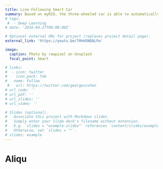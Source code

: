 ```yaml
---
title: Line-Following Smart Car
summary: Based on myRIO, the three-wheeled car is able to automatically move along a black track line.   Click to watch a YouTube video.
# tags:
 #  - Deep Learning
# date: '2016-04-27T00:00:00Z'

# Optional external URL for project (replaces project detail page).
external_link: 'https://youtu.be/lMnHSNObLFw'

image:
  caption: Photo by rawpixel on Unsplash
  focal_point: Smart

# links:
#  - icon: twitter
#    icon_pack: fab
#   name: Follow
 #   url: https://twitter.com/georgecushen
# url_code: ''
# url_pdf: ''
# url_slides: ''
# url_video: ''

# Slides (optional).
#   Associate this project with Markdown slides.
#   Simply enter your slide deck's filename without extension.
#   E.g. `slides = "example-slides"` references `content/slides/example-slides.md`.
#   Otherwise, set `slides = ""`.
# slides: example
---
```


# 
# Aliqu
